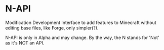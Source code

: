 N-API
=====

Modification Development Interface to add features to Minecraft without editing base files, like Forge, only simpler(?).

N-API is only in Alpha and may change. By the way, the N stands for 'Not' as it's NOT an API.